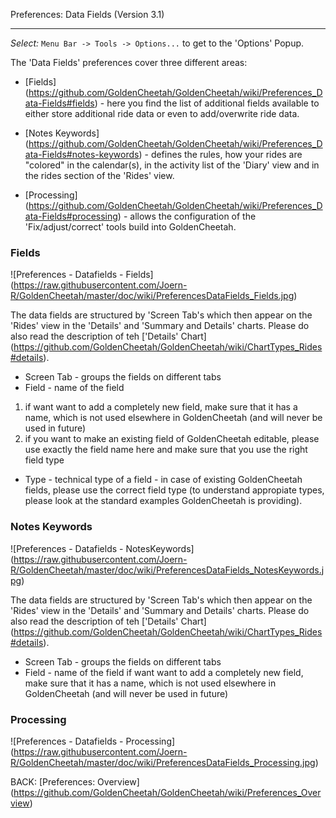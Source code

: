 Preferences: Data Fields (Version 3.1)
***

_Select:_ `Menu Bar -> Tools -> Options...` to get to the 'Options' Popup.

The 'Data Fields' preferences cover three different areas:

* [Fields] (https://github.com/GoldenCheetah/GoldenCheetah/wiki/Preferences_Data-Fields#fields) - here you find the list of additional fields available to either store additional ride data or even to add/overwrite ride data.

* [Notes Keywords] (https://github.com/GoldenCheetah/GoldenCheetah/wiki/Preferences_Data-Fields#notes-keywords) - defines the rules, how your rides are "colored" in the calendar(s), in the activity list of the 'Diary' view and in the rides section of the 'Rides' view.

* [Processing] (https://github.com/GoldenCheetah/GoldenCheetah/wiki/Preferences_Data-Fields#processing) - allows the configuration of the 'Fix/adjust/correct' tools build into GoldenCheetah.

### Fields

![Preferences - Datafields - Fields] (https://raw.githubusercontent.com/Joern-R/GoldenCheetah/master/doc/wiki/PreferencesDataFields_Fields.jpg)

The data fields are structured by 'Screen Tab's which then appear on the 'Rides' view in the 'Details' and 'Summary and Details' charts. Please do also read the description of teh ['Details' Chart] (https://github.com/GoldenCheetah/GoldenCheetah/wiki/ChartTypes_Rides#details).

* Screen Tab - groups the fields on different tabs 
* Field - name of the field 
1. if want want to add a completely new field, make sure that it has a name, which is not used elsewhere in GoldenCheetah (and will never be used in future)
2. if you want to make an existing field of GoldenCheetah editable, please use exactly the field name here and make sure that you use the right field type
* Type - technical type of a field - in case of existing GoldenCheetah fields, please use the correct field type (to understand appropiate types, please look at the standard examples GoldenCheetah is providing).



### Notes Keywords

![Preferences - Datafields - NotesKeywords] (https://raw.githubusercontent.com/Joern-R/GoldenCheetah/master/doc/wiki/PreferencesDataFields_NotesKeywords.jpg)

The data fields are structured by 'Screen Tab's which then appear on the 'Rides' view in the 'Details' and 'Summary and Details' charts. Please do also read the description of teh ['Details' Chart] (https://github.com/GoldenCheetah/GoldenCheetah/wiki/ChartTypes_Rides#details).

* Screen Tab - groups the fields on different tabs 
* Field - name of the field 
  if want want to add a completely new field, make sure that it has a name, which is not used elsewhere in GoldenCheetah (and will never be used in future)

### Processing

![Preferences - Datafields - Processing] (https://raw.githubusercontent.com/Joern-R/GoldenCheetah/master/doc/wiki/PreferencesDataFields_Processing.jpg)



BACK: [Preferences: Overview] (https://github.com/GoldenCheetah/GoldenCheetah/wiki/Preferences_Overview)
